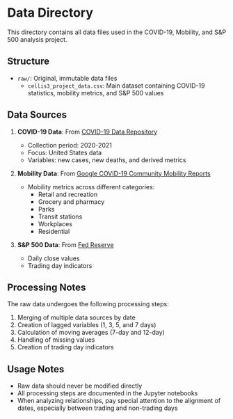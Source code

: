 # Data Directory

This directory contains all data files used in the COVID-19, Mobility, and S&P 500 analysis project.

## Structure

- `raw/`: Original, immutable data files
  - `cellis3_project_data.csv`: Main dataset containing COVID-19 statistics, mobility metrics, and S&P 500 values
  

## Data Sources

1. **COVID-19 Data**: From [COVID-19 Data Repository](https://www.worldometers.info/coronavirus/country/us/)
   - Collection period: 2020-2021
   - Focus: United States data
   - Variables: new cases, new deaths, and derived metrics

2. **Mobility Data**: From [Google COVID-19 Community Mobility Reports](https://www.google.com/covid19/mobility/)
   - Mobility metrics across different categories:
     - Retail and recreation
     - Grocery and pharmacy
     - Parks
     - Transit stations
     - Workplaces
     - Residential

3. **S&P 500 Data**: From [Fed Reserve](https://fred.stlouisfed.org/series/SP500)
   - Daily close values
   - Trading day indicators

## Processing Notes

The raw data undergoes the following processing steps:
1. Merging of multiple data sources by date
2. Creation of lagged variables (1, 3, 5, and 7 days)
3. Calculation of moving averages (7-day and 12-day)
4. Handling of missing values
5. Creation of trading day indicators

## Usage Notes

- Raw data should never be modified directly
- All processing steps are documented in the Jupyter notebooks
- When analyzing relationships, pay special attention to the alignment of dates, especially between trading and non-trading days
